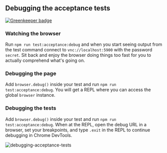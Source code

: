 ## Debugging the acceptance tests

[![Greenkeeper badge](https://badges.greenkeeper.io/NiGhTTraX/todomvc-react-tdd.svg)](https://greenkeeper.io/)

### Watching the browser

Run `npm run test:acceptance:debug` and when you start seeing output from the
test command connect to `vnc://localhost:5900` with the password `secret`. Sit
back and enjoy the browser doing things too fast for you to actually comprehend
what's going on.


### Debugging the page

Add `browser.debug()` inside your test and run `npm run test:acceptance:debug`.
You will get a REPL where you can access the global `browser` instance.


### Debugging the tests

Add `browser.debug()` inside your test and run `npm run test:acceptance:debug`.
When at the REPL, open the debug URL in a browser, set your breakpoints, and
type `.exit` in the REPL to continue debugging in Chrome DevTools.

![debugging-acceptance-tests](./docs/debugging-acceptance-tests.gif)
